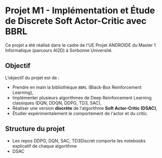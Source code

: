 # Projet M1 - Implémentation et Étude de Discrete Soft Actor-Critic avec BBRL

Ce projet a été réalisé dans le cadre de l'UE Projet ANDROIDE du Master 1 Informatique (parcours AI2D) à Sorbonne Université.

## Objectif

L’objectif du projet est de :
- Prendre en main la bibliothèque `BBRL` (Black-Box Reinforcement Learning),
- Implémenter plusieurs algorithmes de Deep Reinforcement Learning classiques (DQN, DDQN, DDPG, TD3, SAC),
- Réaliser une version **discrète** de l'algorithme **Soft Actor-Critic (DSAC)**,
- Étudier expérimentalement le comportement de l'actor et du critic.

## Structure du projet

- Les repos DDPG, DQN, SAC, TD3Discret comporte les notebooks explicatif de chaque algorithme
- DSAC
  
